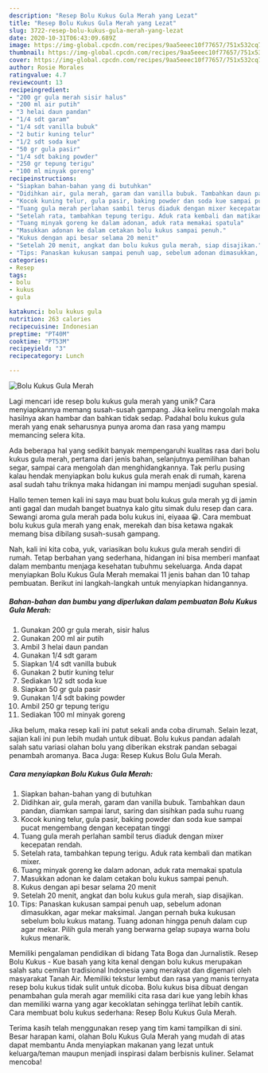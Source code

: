```yaml
---
description: "Resep Bolu Kukus Gula Merah yang Lezat"
title: "Resep Bolu Kukus Gula Merah yang Lezat"
slug: 3722-resep-bolu-kukus-gula-merah-yang-lezat
date: 2020-10-31T06:43:09.689Z
image: https://img-global.cpcdn.com/recipes/9aa5eeec10f77657/751x532cq70/bolu-kukus-gula-merah-foto-resep-utama.jpg
thumbnail: https://img-global.cpcdn.com/recipes/9aa5eeec10f77657/751x532cq70/bolu-kukus-gula-merah-foto-resep-utama.jpg
cover: https://img-global.cpcdn.com/recipes/9aa5eeec10f77657/751x532cq70/bolu-kukus-gula-merah-foto-resep-utama.jpg
author: Rosie Morales
ratingvalue: 4.7
reviewcount: 13
recipeingredient:
- "200 gr gula merah sisir halus"
- "200 ml air putih"
- "3 helai daun pandan"
- "1/4 sdt garam"
- "1/4 sdt vanilla bubuk"
- "2 butir kuning telur"
- "1/2 sdt soda kue"
- "50 gr gula pasir"
- "1/4 sdt baking powder"
- "250 gr tepung terigu"
- "100 ml minyak goreng"
recipeinstructions:
- "Siapkan bahan-bahan yang di butuhkan"
- "Didihkan air, gula merah, garam dan vanilla bubuk. Tambahkan daun pandan, diamkan sampai larut, saring dan sisihkan pada suhu ruang"
- "Kocok kuning telur, gula pasir, baking powder dan soda kue sampai pucat mengembang dengan kecepatan tinggi"
- "Tuang gula merah perlahan sambil terus diaduk dengan mixer kecepatan rendah."
- "Setelah rata, tambahkan tepung terigu. Aduk rata kembali dan matikan mixer."
- "Tuang minyak goreng ke dalam adonan, aduk rata memakai spatula"
- "Masukkan adonan ke dalam cetakan bolu kukus sampai penuh."
- "Kukus dengan api besar selama 20 menit"
- "Setelah 20 menit, angkat dan bolu kukus gula merah, siap disajikan."
- "Tips: Panaskan kukusan sampai penuh uap, sebelum adonan dimasukkan, agar mekar maksimal. Jangan pernah buka kukusan sebelum bolu kukus matang. Tuang adonan hingga penuh dalam cup agar mekar. Pilih gula merah yang berwarna gelap supaya warna bolu kukus menarik."
categories:
- Resep
tags:
- bolu
- kukus
- gula

katakunci: bolu kukus gula 
nutrition: 263 calories
recipecuisine: Indonesian
preptime: "PT40M"
cooktime: "PT53M"
recipeyield: "3"
recipecategory: Lunch

---
```



![Bolu Kukus Gula Merah](https://img-global.cpcdn.com/recipes/9aa5eeec10f77657/751x532cq70/bolu-kukus-gula-merah-foto-resep-utama.jpg)

Lagi mencari ide resep bolu kukus gula merah yang unik? Cara menyiapkannya memang susah-susah gampang. Jika keliru mengolah maka hasilnya akan hambar dan bahkan tidak sedap. Padahal bolu kukus gula merah yang enak seharusnya punya aroma dan rasa yang mampu memancing selera kita.

Ada beberapa hal yang sedikit banyak mempengaruhi kualitas rasa dari bolu kukus gula merah, pertama dari jenis bahan, selanjutnya pemilihan bahan segar, sampai cara mengolah dan menghidangkannya. Tak perlu pusing kalau hendak menyiapkan bolu kukus gula merah enak di rumah, karena asal sudah tahu triknya maka hidangan ini mampu menjadi suguhan spesial.

Hallo temen temen kali ini saya mau buat bolu kukus gula merah yg di jamin anti gagal dan mudah banget buatnya kalo gitu simak dulu resep dan cara. Sewangi aroma gula merah pada bolu kukus ini, eiyaaa 😀. Cara membuat bolu kukus gula merah yang enak, merekah dan bisa ketawa ngakak memang bisa dibilang susah-susah gampang.


Nah, kali ini kita coba, yuk, variasikan bolu kukus gula merah sendiri di rumah. Tetap berbahan yang sederhana, hidangan ini bisa memberi manfaat dalam membantu menjaga kesehatan tubuhmu sekeluarga. Anda dapat menyiapkan Bolu Kukus Gula Merah memakai 11 jenis bahan dan 10 tahap pembuatan. Berikut ini langkah-langkah untuk menyiapkan hidangannya.

<!--inarticleads1-->

##### Bahan-bahan dan bumbu yang diperlukan dalam pembuatan Bolu Kukus Gula Merah:

1. Gunakan 200 gr gula merah, sisir halus
1. Gunakan 200 ml air putih
1. Ambil 3 helai daun pandan
1. Gunakan 1/4 sdt garam
1. Siapkan 1/4 sdt vanilla bubuk
1. Gunakan 2 butir kuning telur
1. Sediakan 1/2 sdt soda kue
1. Siapkan 50 gr gula pasir
1. Gunakan 1/4 sdt baking powder
1. Ambil 250 gr tepung terigu
1. Sediakan 100 ml minyak goreng


Jika belum, maka resep kali ini patut sekali anda coba dirumah. Selain lezat, sajian kali ini pun lebih mudah untuk dibuat. Bolu kukus pandan adalah salah satu variasi olahan bolu yang diberikan ekstrak pandan sebagai penambah aromanya. Baca Juga: Resep Kukus Bolu Gula Merah. 

<!--inarticleads2-->

##### Cara menyiapkan Bolu Kukus Gula Merah:

1. Siapkan bahan-bahan yang di butuhkan
1. Didihkan air, gula merah, garam dan vanilla bubuk. Tambahkan daun pandan, diamkan sampai larut, saring dan sisihkan pada suhu ruang
1. Kocok kuning telur, gula pasir, baking powder dan soda kue sampai pucat mengembang dengan kecepatan tinggi
1. Tuang gula merah perlahan sambil terus diaduk dengan mixer kecepatan rendah.
1. Setelah rata, tambahkan tepung terigu. Aduk rata kembali dan matikan mixer.
1. Tuang minyak goreng ke dalam adonan, aduk rata memakai spatula
1. Masukkan adonan ke dalam cetakan bolu kukus sampai penuh.
1. Kukus dengan api besar selama 20 menit
1. Setelah 20 menit, angkat dan bolu kukus gula merah, siap disajikan.
1. Tips: Panaskan kukusan sampai penuh uap, sebelum adonan dimasukkan, agar mekar maksimal. Jangan pernah buka kukusan sebelum bolu kukus matang. Tuang adonan hingga penuh dalam cup agar mekar. Pilih gula merah yang berwarna gelap supaya warna bolu kukus menarik.


Memiliki pengalaman pendidikan di bidang Tata Boga dan Jurnalistik. Resep Bolu Kukus - Kue basah yang kita kenal dengan bolu kukus merupakan salah satu cemilan tradisional Indonesia yang merakyat dan digemari oleh masyarakat Tanah Air. Memiliki tekstur lembut dan rasa yang manis ternyata resep bolu kukus tidak sulit untuk dicoba. Bolu kukus bisa dibuat dengan penambahan gula merah agar memiliki cita rasa dari kue yang lebih khas dan memiliki warna yang agar kecoklatan sehingga terlihat lebih cantik. Cara membuat bolu kukus sederhana: Resep Bolu Kukus Gula Merah. 

Terima kasih telah menggunakan resep yang tim kami tampilkan di sini. Besar harapan kami, olahan Bolu Kukus Gula Merah yang mudah di atas dapat membantu Anda menyiapkan makanan yang lezat untuk keluarga/teman maupun menjadi inspirasi dalam berbisnis kuliner. Selamat mencoba!
